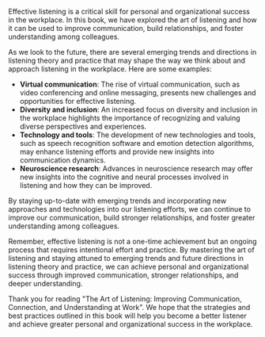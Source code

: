 
Effective listening is a critical skill for personal and organizational success in the workplace. In this book, we have explored the art of listening and how it can be used to improve communication, build relationships, and foster understanding among colleagues.

As we look to the future, there are several emerging trends and directions in listening theory and practice that may shape the way we think about and approach listening in the workplace. Here are some examples:

* **Virtual communication**: The rise of virtual communication, such as video conferencing and online messaging, presents new challenges and opportunities for effective listening.
* **Diversity and inclusion**: An increased focus on diversity and inclusion in the workplace highlights the importance of recognizing and valuing diverse perspectives and experiences.
* **Technology and tools**: The development of new technologies and tools, such as speech recognition software and emotion detection algorithms, may enhance listening efforts and provide new insights into communication dynamics.
* **Neuroscience research**: Advances in neuroscience research may offer new insights into the cognitive and neural processes involved in listening and how they can be improved.

By staying up-to-date with emerging trends and incorporating new approaches and technologies into our listening efforts, we can continue to improve our communication, build stronger relationships, and foster greater understanding among colleagues.

Remember, effective listening is not a one-time achievement but an ongoing process that requires intentional effort and practice. By mastering the art of listening and staying attuned to emerging trends and future directions in listening theory and practice, we can achieve personal and organizational success through improved communication, stronger relationships, and deeper understanding.

Thank you for reading "The Art of Listening: Improving Communication, Connection, and Understanding at Work". We hope that the strategies and best practices outlined in this book will help you become a better listener and achieve greater personal and organizational success in the workplace.
